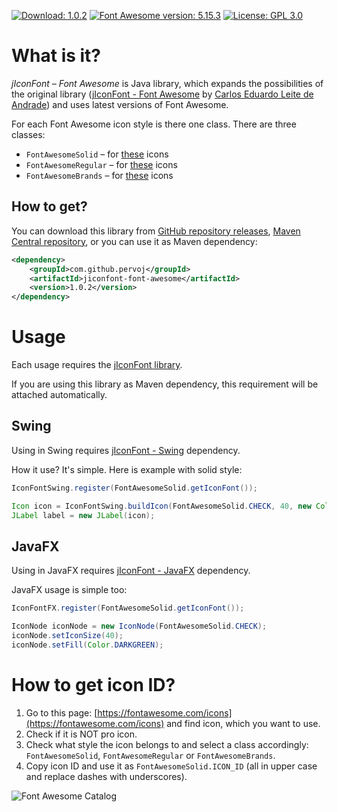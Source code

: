 [![Download: 1.0.2](https://img.shields.io/badge/Download-1.0.2-yellow?logo=docusign)](https://search.maven.org/artifact/com.github.pervoj/jiconfont-font-awesome/1.0.2/jar) [![Font Awesome version: 5.15.3](https://img.shields.io/badge/Font%20Awesome%20version-5.15.3-blue?logo=font-awesome)](https://github.com/FortAwesome/Font-Awesome/releases/tag/5.15.3) [![License: GPL 3.0](https://img.shields.io/badge/License-GPL%203.0-green)](https://github.com/pervoj/jiconfont-font-awesome/blob/master/LICENSE)

# What is it?

*jIconFont – Font Awesome* is Java library, which expands the possibilities of the original library ([jIconFont - Font Awesome](http://jiconfont.github.io/fontawesome) by [Carlos Eduardo Leite de Andrade](https://github.com/caduandrade)) and uses latest versions of Font Awesome.

For each Font Awesome icon style is there one class. There are three classes:
* `FontAwesomeSolid` – for [these](https://fontawesome.com/cheatsheet/free/solid) icons
* `FontAwesomeRegular` – for [these](https://fontawesome.com/cheatsheet/free/regular) icons
* `FontAwesomeBrands` – for [these](https://fontawesome.com/cheatsheet/free/brands) icons

## How to get?

You can download this library from [GitHub repository releases](https://github.com/pervoj/jiconfont-font-awesome/releases), [Maven Central repository](https://search.maven.org/artifact/com.github.pervoj/jiconfont-font-awesome), or you can use it as Maven dependency:

```xml
<dependency>
    <groupId>com.github.pervoj</groupId>
    <artifactId>jiconfont-font-awesome</artifactId>
    <version>1.0.2</version>
</dependency>
```

# Usage

Each usage requires the [jIconFont library](https://search.maven.org/artifact/com.github.jiconfont/jiconfont).

If you are using this library as Maven dependency, this requirement will be attached automatically.

## Swing

Using in Swing requires [jIconFont - Swing](https://search.maven.org/artifact/com.github.jiconfont/jiconfont-swing) dependency.

How it use? It's simple. Here is example with solid style:

```java
IconFontSwing.register(FontAwesomeSolid.getIconFont());

Icon icon = IconFontSwing.buildIcon(FontAwesomeSolid.CHECK, 40, new Color(0, 150, 0));
JLabel label = new JLabel(icon);
```

## JavaFX

Using in JavaFX requires [jIconFont - JavaFX](https://search.maven.org/artifact/com.github.jiconfont/jiconfont-javafx) dependency.

JavaFX usage is simple too:

```java
IconFontFX.register(FontAwesomeSolid.getIconFont());

IconNode iconNode = new IconNode(FontAwesomeSolid.CHECK);
iconNode.setIconSize(40);
iconNode.setFill(Color.DARKGREEN);
```

# How to get icon ID?

1. Go to this page: [https://fontawesome.com/icons](https://fontawesome.com/icons) and find icon, which you want to use.
2. Check if it is NOT pro icon.
3. Check what style the icon belongs to and select a class accordingly: `FontAwesomeSolid`, `FontAwesomeRegular` or `FontAwesomeBrands`.
4. Copy icon ID and use it as `FontAwesomeSolid.ICON_ID` (all in upper case and replace dashes with underscores).

![Font Awesome Catalog](https://user-images.githubusercontent.com/71781857/111660223-2533bf00-880e-11eb-91c8-e17764491612.png)
